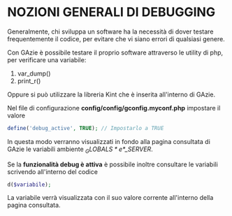 # NOZIONI GENERALI DI DEBUGGING

Generalmente, chi sviluppa un software ha la necessità di dover testare frequentemente il codice, per evitare che vi siano errori di qualsiasi genere.

Con GAzie è possibile testare il proprio software attraverso le utility di php, per verificare una variabile:
1. var_dump()
2. print_r()

Oppure si può utilizzare la libreria Kint che è inserita all'interno di GAzie.

Nel file di configurazione __config/config/gconfig.myconf.php__ impostare il valore

```php
define('debug_active', TRUE); // Impostarlo a TRUE
```

In questa modo verranno visualizzati in fondo alla pagina consultata di GAzie le variabili ambiente *$_GLOBALS* e *$_SERVER*.

Se la **funzionalità debug è attiva** è possibile inoltre consultare le variabili scrivendo all'interno del codice

```php
d($variabile);
```

La variabile verrà visualizzata con il suo valore corrente all'interno della pagina consultata.
